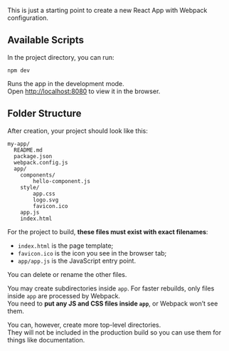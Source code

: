 This is just a starting point to create a new React App with Webpack configuration.

## Available Scripts

In the project directory, you can run:

```npm dev```

Runs the app in the development mode.<br>
Open [http://localhost:8080](http://localhost:8080) to view it in the browser.

## Folder Structure

After creation, your project should look like this:

```
my-app/
  README.md
  package.json
  webpack.config.js
  app/
  	components/
  		hello-component.js
  	style/
    	app.css
    	logo.svg
  		favicon.ico
    app.js
    index.html
```

For the project to build, **these files must exist with exact filenames**:

* `index.html` is the page template;
* `favicon.ico` is the icon you see in the browser tab;
* `app/app.js` is the JavaScript entry point.

You can delete or rename the other files.

You may create subdirectories inside `app`. For faster rebuilds, only files inside `app` are processed by Webpack.  
You need to **put any JS and CSS files inside `app`**, or Webpack won’t see them.

You can, however, create more top-level directories.  
They will not be included in the production build so you can use them for things like documentation.